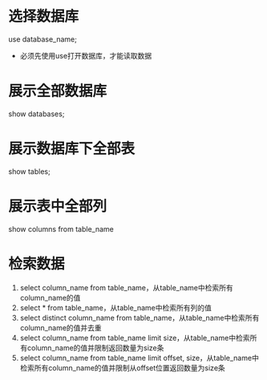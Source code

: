 # 选择数据库
use database_name;
- 必须先使用use打开数据库，才能读取数据

# 展示全部数据库
show databases;

# 展示数据库下全部表
show tables;

# 展示表中全部列
show columns from table_name

# 检索数据
1. select column_name from table_name，从table_name中检索所有column_name的值
2. select * from table_name，从table_name中检索所有列的值
3. select distinct column_name from table_name，从table_name中检索所有column_name的值并去重
4. select column_name from table_name limit size，从table_name中检索所有column_name的值并限制返回数量为size条
5. select column_name from table_name limit offset, size，从table_name中检索所有column_name的值并限制从offset位置返回数量为size条